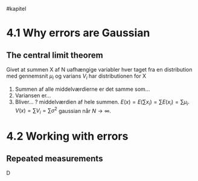 #kapitel 
# 4.1 Why errors are Gaussian
## The central limit theorem
Givet at summen X af N uafhængige variabler hver taget fra en distribution med gennemsnit $\mu_{i}$ og varians $V_{i}$ har distributionen for X
1. Summen af alle middelværdierne er det samme som... 
2. Variansen er...
3. Bliver...
?
middelværdien af hele summen. $E(x)= E(\sum x_{i})=\sum E(x_{i})=\sum \mu_{i}$.
$V(x)=\sum V_{i}=\sum \sigma^{2}$
gaussian når $N \to \infty$.

# 4.2 Working with errors
## Repeated measurements
D